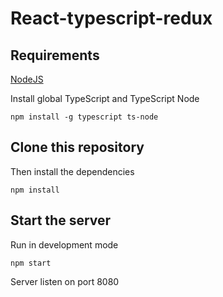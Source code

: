 # React-typescript-redux

## Requirements

[NodeJS](https://nodejs.org/en/)

Install global TypeScript and TypeScript Node

```
npm install -g typescript ts-node
```

## Clone this repository

Then install the dependencies

```
npm install
```

## Start the server

Run in development mode

```
npm start
```

Server listen on port 8080
